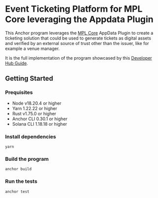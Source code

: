 
# Event Ticketing Platform for MPL Core leveraging the Appdata Plugin

This Anchor program leverages the [MPL Core](https://github.com/metaplex-foundation/mpl-core) AppData Plugin to create a ticketing solution that could be used to generate tickets as digital assets and verified by an external source of trust other than the issuer, like for example a venue manager.

It is the full implementation of the program showcased by this [Developer Hub Guide](https://developers.metaplex.com/core/guides/onchain-ticketing-with-appdata).

## Getting Started

### Prequisites
* Node v18.20.4 or higher
* Yarn 1.22.22 or higher
* Rust v1.75.0 or higher
* Anchor CLI 0.30.1 or higher
* Solana CLI 1.18.18 or higher

### Install dependencies
```
yarn
```

### Build the program
```
anchor build
```

### Run the tests
```
anchor test
```
